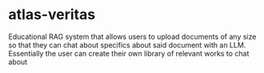 # atlas-veritas
Educational RAG system that allows users to upload documents of any size so that they can chat about specifics about said document with an LLM.  Essentially the user can create their own library of relevant works to chat about
